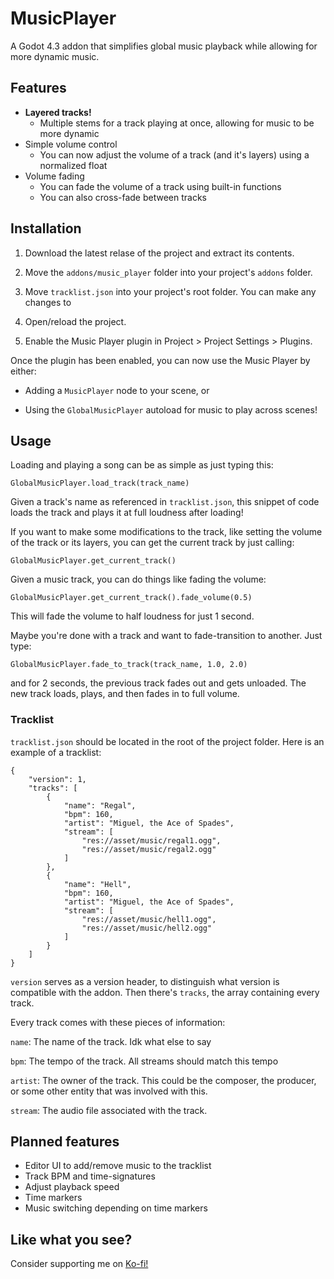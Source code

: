 # MusicPlayer

A Godot 4.3 addon that simplifies global music playback while allowing for more dynamic music.

## Features

- **Layered tracks!**
  - Multiple stems for a track playing at once, allowing for music to be more dynamic
- Simple volume control
  - You can now adjust the volume of a track (and it's layers) using a normalized float
- Volume fading
  - You can fade the volume of a track using built-in functions
  - You can also cross-fade between tracks

## Installation

1. Download the latest relase of the project and extract its contents.

2. Move the `addons/music_player` folder into your project's `addons` folder.

3. Move `tracklist.json` into your project's root folder. You can make any changes to 

4. Open/reload the project.

5. Enable the Music Player plugin in Project > Project Settings > Plugins.

Once the plugin has been enabled, you can now use the Music Player by either:

- Adding a `MusicPlayer` node to your scene, or

- Using the `GlobalMusicPlayer` autoload for music to play across scenes!

## Usage

Loading and playing a song can be as simple as just typing this:

    GlobalMusicPlayer.load_track(track_name)

Given a track's name as referenced in `tracklist.json`, this snippet of code loads the track and plays it at full loudness after loading!

If you want to make some modifications to the track, like setting the volume of the track or its layers, you can get the current track by just calling:

    GlobalMusicPlayer.get_current_track()

Given a music track, you can do things like fading the volume:

    GlobalMusicPlayer.get_current_track().fade_volume(0.5)

This will fade the volume to half loudness for just 1 second.

Maybe you're done with a track and want to fade-transition to another. Just type:

    GlobalMusicPlayer.fade_to_track(track_name, 1.0, 2.0)

and for 2 seconds, the previous track fades out and gets unloaded. The new track loads, plays, and then fades in to full volume.

### Tracklist

`tracklist.json` should be located in the root of the project folder. Here is an example of a tracklist:

    {
        "version": 1,
        "tracks": [
            {
                "name": "Regal",
                "bpm": 160,
                "artist": "Miguel, the Ace of Spades",
                "stream": [
                    "res://asset/music/regal1.ogg",
                    "res://asset/music/regal2.ogg"
                ]
            },
            {
                "name": "Hell",
                "bpm": 160,
                "artist": "Miguel, the Ace of Spades",
                "stream": [
                    "res://asset/music/hell1.ogg",
                    "res://asset/music/hell2.ogg"
                ]
            }
        ]
    }

`version` serves as a version header, to distinguish what version is compatible with the addon. Then there's `tracks`, the array containing every track.

Every track comes with these pieces of information:

`name`: The name of the track. Idk what else to say

`bpm`: The tempo of the track. All streams should match this tempo

`artist`: The owner of the track. This could be the composer, the producer, or some other entity that was involved with this.

`stream`: The audio file associated with the track.

## Planned features

- Editor UI to add/remove music to the tracklist
- Track BPM and time-signatures
- Adjust playback speed
- Time markers
- Music switching depending on time markers

## Like what you see?

Consider supporting me on [Ko-fi!](https://ko-fi.com/miguelisreal2401)